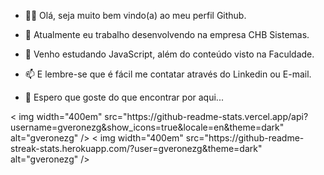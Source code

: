 
- 👋😄 Olá, seja muito bem vindo(a) ao meu perfil Github.

- 💼 Atualmente eu trabalho desenvolvendo na empresa CHB Sistemas.
- 📖 Venho estudando JavaScript, além do conteúdo visto na Faculdade.
- 📫 E lembre-se que é fácil me contatar através do Linkedin ou E-mail.
- 🫶 Espero que goste do que encontrar por aqui...

<p align="topleft">
  <
    img width="400em"
    src="https://github-readme-stats.vercel.app/api?username=gveronezg&show_icons=true&locale=en&theme=dark"
    alt="gveronezg"
  /> <
    img width="400em"
    src="https://github-readme-streak-stats.herokuapp.com/?user=gveronezg&theme=dark"
    alt="gveronezg"
  />
</p>
